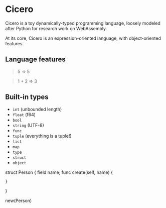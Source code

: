 # Cicero

Cicero is a toy dynamically-typed programming language, loosely modeled after
Python for research work on WebAssembly.

At its core, Cicero is an expression-oriented language, with object-oriented
features.

## Language features

> 5
> => 5

> 1 + 2
> => 3

## Built-in types

* `int` (unbounded length)
* `float` (f64)
* `bool`
* `string` (UTF-8)
* `func`
* `tuple` (everything is a tuple!)
* `list`
* `map`
* `type`
* `struct`
* `object`

struct Person {
    field name;
    func create(self, name) {
        
    }
}

new(Person)
